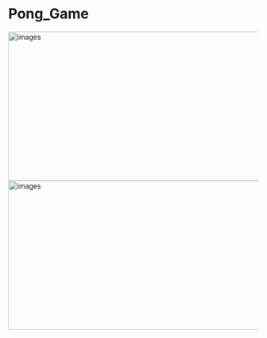 # Pong_Game
<img src="https://github.com/busolbuse/Pong_Game/assets/72972981/119c888f-bf74-4715-8f3a-fde067a4a2c6)https://github.com/busolbuse/Pong_Game/assets/72972981/119c888f-bf74-4715-8f3a-fde067a4a2c6" alt="images"  width="600" height="300">

<img src="https://github.com/busolbuse/Pong_Game/assets/72972981/12612e56-87ed-4411-8bda-142305413118" alt="images"  width="600" height="300">


